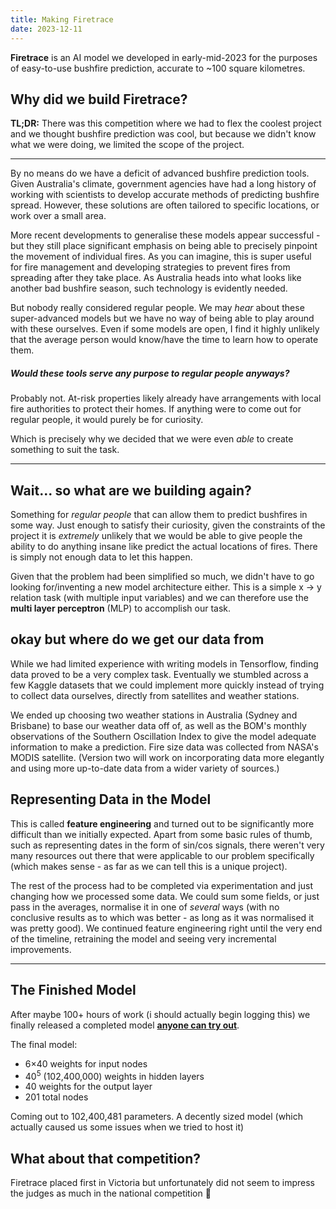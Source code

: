```yaml
---
title: Making Firetrace
date: 2023-12-11
---
```


**Firetrace** is an AI model we developed in early-mid-2023 for the purposes of easy-to-use bushfire prediction, accurate to ~100 square kilometres.

## Why did we build Firetrace?

**TL;DR:** There was this competition where we had to flex the coolest project and we thought bushfire prediction was cool, but because we didn't know what we were doing, we limited the scope of the project.

---

By no means do we have a deficit of advanced bushfire prediction tools. Given Australia's climate, government agencies have had a long history of working with scientists to develop accurate methods of predicting bushfire spread. However, these solutions are often tailored to specific locations, or work over a small area.

More recent developments to generalise these models appear successful - but they still place significant emphasis on being able to precisely pinpoint the movement of individual fires. As you can imagine, this is super useful for fire management and developing strategies to prevent fires from spreading after they take place. As Australia heads into what looks like another bad bushfire season, such technology is evidently needed.

But nobody really considered regular people. We may _hear_ about these super-advanced models but we have no way of being able to play around with these ourselves. Even if some models are open, I find it highly unlikely that the average person would know/have the time to learn how to operate them.

##### Would these tools serve any purpose to regular people anyways?

Probably not. At-risk properties likely already have arrangements with local fire authorities to protect their homes. If anything were to come out for regular people, it would purely be for curiosity.

Which is precisely why we decided that we were even _able_ to create something to suit the task.

---

## Wait... so what are we building again?

Something for _regular people_ that can allow them to predict bushfires in some way. Just enough to satisfy their curiosity, given the constraints of the project it is _extremely_ unlikely that we would be able to give people the ability to do anything insane like predict the actual locations of fires. There is simply not enough data to let this happen.

Given that the problem had been simplified so much, we didn't have to go looking for/inventing a new model architecture either. This is a simple x &rightarrow; y relation task (with multiple input variables) and we can therefore use the **multi layer perceptron** (MLP) to accomplish our task.

## okay but where do we get our data from

While we had limited experience with writing models in Tensorflow, finding data proved to be a very complex task. Eventually we stumbled across a few Kaggle datasets that we could implement more quickly instead of trying to collect data ourselves, directly from satellites and weather stations.

We ended up choosing two weather stations in Australia (Sydney and Brisbane) to base our weather data off of, as well as the BOM's monthly observations of the Southern Oscillation Index to give the model adequate information to make a prediction. Fire size data was collected from NASA's MODIS satellite. (Version two will work on incorporating data more elegantly and using more up-to-date data from a wider variety of sources.)

## Representing Data in the Model

This is called **feature engineering** and turned out to be significantly more difficult than we initially expected. Apart from some basic rules of thumb, such as representing dates in the form of sin/cos signals, there weren't very many resources out there that were applicable to our problem specifically (which makes sense - as far as we can tell this is a unique project).

The rest of the process had to be completed via experimentation and just changing how we processed some data. We could sum some fields, or just pass in the averages, normalise it in one of _several_ ways (with no conclusive results as to which was better - as long as it was normalised it was pretty good). We continued feature engineering right until the very end of the timeline, retraining the model and seeing very incremental improvements.

---

## The Finished Model

After maybe 100+ hours of work (i should actually begin logging this) we finally released a completed model **[anyone can try out](https://jtpotato-firetrace.hf.space/)**.

The final model:

- 6&times;40 weights for input nodes
- 40<sup>5</sup> (102,400,000) weights in hidden layers
- 40 weights for the output layer
- 201 total nodes

Coming out to 102,400,481 parameters. A decently sized model (which actually caused us some issues when we tried to host it)

## What about that competition?

Firetrace placed first in Victoria but unfortunately did not seem to impress the judges as much in the national competition 🙂
